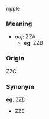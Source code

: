 ripple
### Meaning
+ _adj_: ZZA
    + __eg__: ZZB

### Origin

ZZC

### Synonym

__eg__: ZZD

+ ZZE


